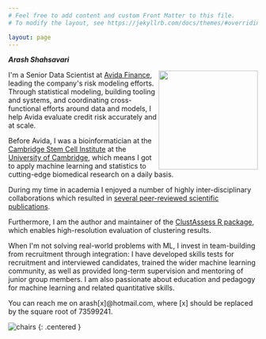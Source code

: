```yaml
---
# Feel free to add content and custom Front Matter to this file.
# To modify the layout, see https://jekyllrb.com/docs/themes/#overriding-theme-defaults

layout: page
---
```



**_Arash Shahsavari_**

<img style="float: right;" src="/images/about/head.jpg" width="200">

I'm a Senior Data Scientist at [Avida Finance](https://www.avidafinance.com/en/start/), leading the company's risk modeling efforts. Through statistical modeling, building tooling and systems, and coordinating cross-functional efforts around data and models, I help Avida evaluate credit risk accurately and at scale.

Before Avida, I was a bioinformatician at the [Cambridge Stem Cell Institute](https://www.stemcells.cam.ac.uk/) at the [University of Cambridge](https://www.cam.ac.uk/), which means I got to apply machine learning and statistics to cutting-edge biomedical research on a daily basis.

During my time in academia I enjoyed a number of highly inter-disciplinary collaborations which resulted in [several peer-reviewed scientific publications](https://scholar.google.com/citations?hl=en&user=Q_iGdrkAAAAJ&view_op=list_works&sortby=pubdate).

Furthermore, I am the author and maintainer of the [ClustAssess R package](https://github.com/Core-Bioinformatics/ClustAssess), which enables high-resolution evaluation of clustering results.

When I'm not solving real-world problems with ML, I invest in team-building from recruitment through integration: I have developed skills tests for recruitment and interviewed candidates, trained the wider machine learning community, as well as provided long-term supervision and mentoring of junior group members. I am also passionate about education and pedagogy for machine learning and related quantitative skills.

You can reach me on arash[x]@hotmail.com, where [x] should be replaced by the square root of 73599241.

![chairs](/images/about/chairs.jpg)
{: .centered }
